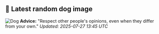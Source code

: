 ## 🐶 Latest random dog image
![Dog](https://images.dog.ceo/breeds/poodle-standard/n02113799_589.jpg)
**Advice:** "Respect other people's opinions, even when they differ from your own."
*Updated: 2025-07-27 13:45 UTC*

